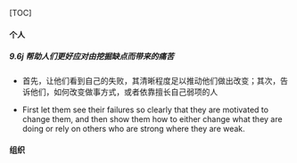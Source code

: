 [TOC]



#### 个人

##### 9.6j 帮助人们更好应对由挖掘缺点而带来的痛苦

* 首先，让他们看到自己的失败，其清晰程度足以推动他们做出改变；其次，告诉他们，如何改变做事方式，或者依靠擅长自己弱项的人

* First let them see their failures so clearly that they are motivated to change them, and then show them how to either change what they are doing or rely on others who are strong where they are weak.

#### 组织




